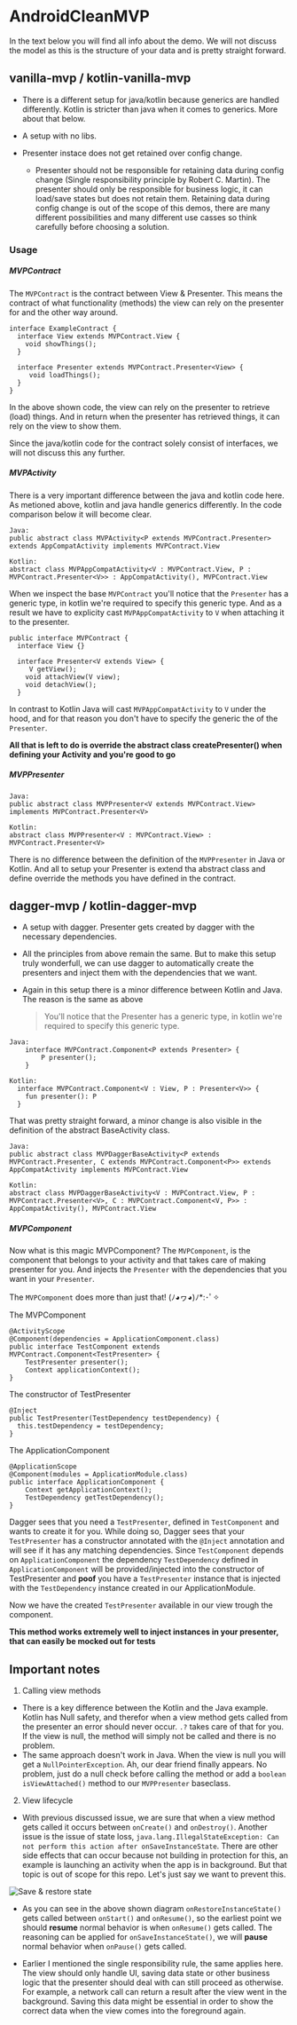 # AndroidCleanMVP

In the text below you will find all info about the demo.
We will not discuss the model as this is the structure of your data and is pretty straight forward.

## vanilla-mvp / kotlin-vanilla-mvp

* There is a different setup for java/kotlin because generics are handled differently. Kotlin is stricter than java when it comes to generics.  More about that below.

* A setup with no libs.

* Presenter instace does not get retained over config change.
  * Presenter should not be responsible for retaining data during config change (Single responsibility principle by Robert C. Martin). The presenter should only be responsible for business logic, it can load/save states but does not retain them. Retaining data during config change is out of the scope of this demos, there are many different possibilities and many different use casses so think carefully before choosing a solution.

### Usage
##### MVPContract
  The `MVPContract` is the contract between View & Presenter. This means the contract of what functionality (methods) the view can rely on the presenter for and the other way around.
```
interface ExampleContract {
  interface View extends MVPContract.View {
    void showThings();
  }
  
  interface Presenter extends MVPContract.Presenter<View> {
     void loadThings();
  }
}
```
  In the above shown code, the view can rely on the presenter to retrieve (load) things. And in return when the presenter has retrieved things, it can rely on the view to show them.
  
  Since the java/kotlin code for the contract solely consist of interfaces, we will not discuss this any further.
  
##### MVPActivity

There is a very important difference between the java and kotlin code here. As metioned above, kotlin and java handle generics differently. In the code comparison below it will become clear.
```
Java: 
public abstract class MVPActivity<P extends MVPContract.Presenter> extends AppCompatActivity implements MVPContract.View

Kotlin:
abstract class MVPAppCompatActivity<V : MVPContract.View, P : MVPContract.Presenter<V>> : AppCompatActivity(), MVPContract.View
```
When we inspect the base `MVPContract` you'll notice that the `Presenter` has a generic type, in kotlin we're required to specify this generic type. And as a result we have to explicity cast `MVPAppCompatActivity` to `V` when attaching it to the presenter.
```
public interface MVPContract {
  interface View {}

  interface Presenter<V extends View> {
     V getView();
    void attachView(V view);
    void detachView();
  }
```

In contrast to Kotlin Java will cast `MVPAppCompatActivity` to `V` under the hood, and for that reason you don't have to specify the generic the of the `Presenter`.

**All that is left to do is override the abstract class createPresenter() when defining your Activity and you're good to go**

##### MVPPresenter

```
Java: 
public abstract class MVPPresenter<V extends MVPContract.View> implements MVPContract.Presenter<V> 

Kotlin:
abstract class MVPPresenter<V : MVPContract.View> : MVPContract.Presenter<V>
```

There is no difference between the definition of the `MVPPresenter` in Java or Kotlin. And all to setup your Presenter is extend tha abstract class and define override the methods you have defined in the contract.


## dagger-mvp / kotlin-dagger-mvp

* A setup with dagger. Presenter gets created by dagger with the necessary dependencies.

* All the principles from above remain the same. But to make this setup truly wonderfull, we can use dagger to automatically create the presenters and inject them with the dependencies that we want.

* Again in this setup there is a minor difference between Kotlin and Java. The reason is the same as above
  >You'll notice that the Presenter has a generic type, in kotlin we're required to specify this generic type.

```
Java:
    interface MVPContract.Component<P extends Presenter> {
        P presenter();
    }

Kotlin:
  interface MVPContract.Component<V : View, P : Presenter<V>> {
    fun presenter(): P
  }
```

That was pretty straight forward, a minor change is also visible in the definition of the abstract BaseActivity class.

```
Java:
public abstract class MVPDaggerBaseActivity<P extends MVPContract.Presenter, C extends MVPContract.Component<P>> extends AppCompatActivity implements MVPContract.View 
  
Kotlin:
abstract class MVPDaggerBaseActivity<V : MVPContract.View, P : MVPContract.Presenter<V>, C : MVPContract.Component<V, P>> : AppCompatActivity(), MVPContract.View
```

##### MVPComponent

Now what is this magic MVPComponent?
The `MVPComponent`, is the component that belongs to your activity and that takes care of making presenter for you. And injects the `Presenter` with the dependencies that you want in your `Presenter`.

The `MVPComponent` does more than just that! (ﾉ◕ヮ◕)ﾉ*:･ﾟ✧

The MVPComponent
```
@ActivityScope
@Component(dependencies = ApplicationComponent.class)
public interface TestComponent extends MVPContract.Component<TestPresenter> {
    TestPresenter presenter();
    Context applicationContext();
}
```

The constructor of TestPresenter
```
@Inject
public TestPresenter(TestDependency testDependency) {
  this.testDependency = testDependency;
}
```

The ApplicationComponent
```
@ApplicationScope
@Component(modules = ApplicationModule.class)
public interface ApplicationComponent {
    Context getApplicationContext();
    TestDependency getTestDependency();
}
```

Dagger sees that you need a `TestPresenter`, defined in `TestComponent` and wants to create it for you. While doing so, Dagger sees that your `TestPresenter` has a constructor annotated with the `@Inject` annotation and will see if it has any matching dependencies. Since `TestComponent` depends on `ApplicationComponent` the dependency `TestDependency` defined in `ApplicationComponent` will be provided/injected into the constructor of TestPresenter and **poof** you have a `TestPresenter` instance that is injected with the `TestDependency` instance created in our ApplicationModule.

Now we have the created `TestPresenter` available in our view trough the component.

**This method works extremely well to inject instances in your presenter, that can easily be mocked out for tests**

## Important notes

1. Calling view methods
 * There is a key difference between the Kotlin and the Java example. Kotlin has Null safety, and therefor when a view method gets called from the presenter an error should never occur. `.?` takes care of that for you. If the view is null, the method will simply not be called and there is no problem.
 * The same approach doesn't work in Java. When the view is null you will get a `NullPointerException`. Ah, our dear friend finally appears. No problem, just do a null check before calling the method or add a `boolean isViewAttached()` method to our `MVPPresenter` baseclass.

2. View lifecycle
 * With previous discussed issue, we are sure that when a view method gets called it occurs between `onCreate()` and `onDestroy()`. Another issue is the issue of state loss, `java.lang.IllegalStateException: Can not perform this action after onSaveInstanceState`. There are other side effects that can occur because not building in protection for this, an example is launching an activity when the app is in background. But that topic is out of scope for this repo. Let's just say we want to prevent this.
 
<img src="/save&restore-state.png" alt="Save & restore state">

 * As you can see in the above shown diagram `onRestoreInstanceState()` gets called between `onStart()` and `onResume()`, so the earliest point we should **resume** normal behavior is when `onResume()` gets called. The reasoning can be applied for `onSaveInstanceState()`, we will **pause** normal behavior when `onPause()` gets called.

 * Earlier I mentioned the single responsibility rule, the same applies here. The view should only handle UI, saving data state or other business logic that the presenter should deal with can still proceed as otherwise. For example, a network call can return a result after the view went in the background. Saving this data might be essential in order to show the correct data when the view comes into the foreground again.
